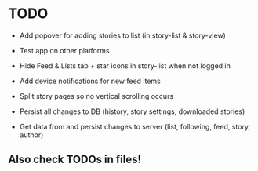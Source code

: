 # TODO

 - Add popover for adding stories to list (in story-list & story-view)
 - Test app on other platforms
 - Hide Feed & Lists tab + star icons in story-list when not logged in

 - Add device notifications for new feed items
 - Split story pages so no vertical scrolling occurs
 - Persist all changes to DB (history, story settings, downloaded stories)
 - Get data from and persist changes to server (list, following, feed, story, author)

 ## Also check TODOs in files!